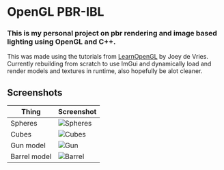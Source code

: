 # OpenGL PBR-IBL

### This is my personal project on pbr rendering and image based lighting using OpenGL and C++.

This was made using the tutorials from [LearnOpenGL](https://learnopengl.com) by Joey de Vries.
Currently rebuilding from scratch to use ImGui and dynamically load and render models and textures in runtime, also hopefully be alot cleaner.

## Screenshots

| Thing | Screenshot |
|---------|------------|
| Spheres| ![Spheres](images/balls.png) |
| Cubes | ![Cubes](images/blocks.png) |
| Gun model | ![Gun](images/gun.png) |
| Barrel model | ![Barrel](images/barrel.png) |
